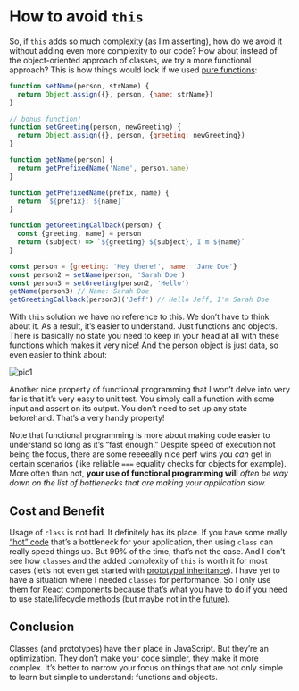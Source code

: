 # How to avoid `this`

So, if `this` adds so much complexity (as I’m asserting), how do we avoid it without adding even more complexity to our code? How about instead of the object-oriented approach of classes, we try a more functional approach? This is how things would look if we used [pure functions](https://en.wikipedia.org/wiki/Pure_function):

```js
function setName(person, strName) {
  return Object.assign({}, person, {name: strName})
}

// bonus function!
function setGreeting(person, newGreeting) {
  return Object.assign({}, person, {greeting: newGreeting})
}

function getName(person) {
  return getPrefixedName('Name', person.name)
}

function getPrefixedName(prefix, name) {
  return `${prefix}: ${name}`
}

function getGreetingCallback(person) {
  const {greeting, name} = person
  return (subject) => `${greeting} ${subject}, I'm ${name}`
}

const person = {greeting: 'Hey there!', name: 'Jane Doe'}
const person2 = setName(person, 'Sarah Doe')
const person3 = setGreeting(person2, 'Hello')
getName(person3) // Name: Sarah Doe
getGreetingCallback(person3)('Jeff') // Hello Jeff, I'm Sarah Doe
```

With `this` solution we have no reference to this. We don’t have to think about it. As a result, it’s easier to understand. Just functions and objects. There is basically no state you need to keep in your head at all with these functions which makes it very nice! And the person object is just data, so even easier to think about:

![pic1](https://cdn-images-1.medium.com/max/800/1*dWZiYJoerNxSseHZ_XfKPA.png)

Another nice property of functional programming that I won’t delve into very far is that it’s very easy to unit test. You simply call a function with some input and assert on its output. You don’t need to set up any state beforehand. That’s a very handy property!

Note that functional programming is more about making code easier to understand so long as it’s “fast enough.” Despite speed of execution not being the focus, there are some reeeeally nice perf wins you *can* get in certain scenarios (like reliable `===` equality checks for objects for example). More often than not, **your use of functional programming will** *often be way down on the list of bottlenecks that are making your application slow.*

## Cost and Benefit

Usage of `class` is not bad. It definitely has its place. If you have some really [“hot” code](https://en.wikipedia.org/wiki/Hot_spot_%28computer_programming%29) that’s a bottleneck for your application, then using `class` can really speed things up. But 99% of the time, that’s not the case. And I don’t see how `classes` and the added complexity of `this` is worth it for most cases (let’s not even get started with [prototypal inheritance](https://developer.mozilla.org/en-US/docs/Web/JavaScript/Inheritance_and_the_prototype_chain)). I have yet to have a situation where I needed `classes` for performance. So I only use them for React components because that’s what you have to do if you need to use state/lifecycle methods (but maybe not in the [future](https://github.com/reactjs/react-future/tree/master/07%20-%20Returning%20State)).

## Conclusion

Classes (and prototypes) have their place in JavaScript. But they’re an optimization. They don’t make your code simpler, they make it more complex. It’s better to narrow your focus on things that are not only simple to learn but simple to understand: functions and objects.